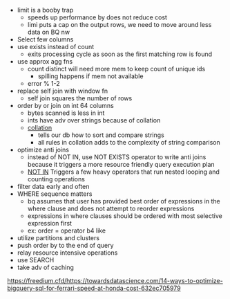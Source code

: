 - limit is a booby trap
	- speeds up performance by does not reduce cost
	- limi puts a cap on the output rows, we need to move around less data on BQ nw
- Select few columns
- use exists instead of count
	- exits processing cycle as soon as the first matching row is found
- use approx agg fns
	- count distinct will need more mem to keep count of unique ids
		- spilling happens if mem not available
	- error % 1-2
- replace self join with window fn
	- self join squares the number of rows
- order by or join on int 64 columns
	- bytes scanned is less in int
	- ints have adv over strings because of collation
	- [collation](https://stackoverflow.com/questions/4538732/what-does-collation-mean)
		-  tells our db how to sort and compare strings
		- all rules in collation adds to the complexity of string comparison
- optimize anti joins
	- instead of NOT IN, use NOT EXISTS operator to write anti joins because it triggers a more resource friendly query execution plan
	- [NOT IN](https://www.sqlshack.com/t-sql-commands-performance-comparison-not-vs-not-exists-vs-left-join-vs-except/) Triggers a few heavy operators that run nested looping and counting operations
- filter data early and often
- WHERE sequence matters
	- bq assumes that user has provided best order of expressions in the where clause and does not attempt to reorder expressions
	- expressions in where clauses should be ordered with most selective expression first
	- ex: order = operator b4 like
- utilize partitions and clusters
- push order by to the end of query
- relay resource intensive operations
- use SEARCH
- take adv of caching

https://freedium.cfd/https://towardsdatascience.com/14-ways-to-optimize-bigquery-sql-for-ferrari-speed-at-honda-cost-632ec705979